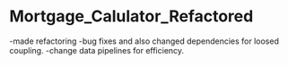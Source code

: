 # Mortgage_Calulator_Refactored
-made refactoring
-bug fixes and also changed dependencies for loosed coupling.
-change data pipelines for efficiency.
